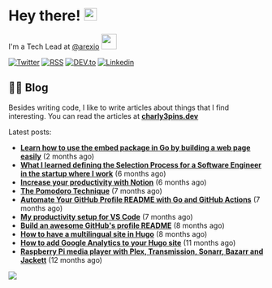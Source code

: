 
# Hey there! <img src="https://media.giphy.com/media/hvRJCLFzcasrR4ia7z/giphy.gif" width="25px">

I'm a Tech Lead at <a href="https://github.com/arexio">@arexio</a> <img src="https://media.giphy.com/media/WUlplcMpOCEmTGBtBW/giphy.gif" width="30">

[![Twitter](https://img.shields.io/badge/Twitter-1DA1F2?style=for-the-badge&logo=twitter&logoColor=white)](https://twitter.com/intent/follow?screen_name=charly3pins)
[![RSS](https://img.shields.io/badge/RSS-FFA500?style=for-the-badge&logo=rss&logoColor=white)](https://charly3pins.dev)
[![DEV.to](https://img.shields.io/badge/dev.to-0A0A0A?style=for-the-badge&logo=dev.to&logoColor=white)](https://dev.to/charly3pins)
[![Linkedin](https://img.shields.io/badge/LinkedIn-0077B5?style=for-the-badge&logo=linkedin&logoColor=white)](https://www.linkedin.com/in/carlesfuste/)

## 👨‍💻 Blog

Besides writing code, I like to write articles about things that I find interesting. You can read the articles at **[charly3pins.dev](https://charly3pins.dev)**

Latest posts:
- **[Learn how to use the embed package in Go by building a web page easily](https://charly3pins.dev/blog/learn-how-to-use-the-embed-package-in-go-by-building-a-web-page-easily/)** (2 months ago)
- **[What I learned defining the Selection Process for a Software Engineer in the startup where I work](https://charly3pins.dev/blog/what-i-learned-defining-the-selection-process-for-a-software-engineer-in-the-startup-where-i-work/)** (6 months ago)
- **[Increase your productivity with Notion](https://charly3pins.dev/blog/increase-your-productivity-with-notion/)** (6 months ago)
- **[The Pomodoro Technique](https://charly3pins.dev/blog/the-pomodoro-technique/)** (7 months ago)
- **[Automate Your GitHub Profile README with Go and GitHub Actions](https://charly3pins.dev/blog/automate-your-github-profile-readme-with-go-and-github-actions/)** (7 months ago)
- **[My productivity setup for VS Code](https://charly3pins.dev/blog/my-productivity-setup-for-vs-code/)** (7 months ago)
- **[Build an awesome GitHub's profile README](https://charly3pins.dev/blog/build-an-awesome-github-profile-readme/)** (8 months ago)
- **[How to have a multilingual site in Hugo](https://charly3pins.dev/blog/how-to-have-a-multilingual-site-in-hugo/)** (8 months ago)
- **[How to add Google Analytics to your Hugo site](https://charly3pins.dev/blog/how-to-add-google-analytics-to-your-hugo-site/)** (11 months ago)
- **[Raspberry Pi media player with Plex, Transmission, Sonarr, Bazarr and Jackett](https://charly3pins.dev/blog/raspberry-pi-media-player-with-plex-transmission-sonarr-bazarr-and-jackett/)** (12 months ago)


![](https://media.giphy.com/media/OPYnG3Xf8zLag/giphy.gif)